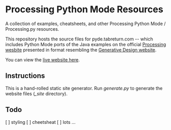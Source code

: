 # Processing Python Mode Resources

A collection of examples, cheatsheets, and other Processing Python Mode / Processing.py resources.

This repository hosts the source files for pyde.tabreturn.com -- which includes Python Mode ports of the Java examples on the official [Processing wesbite](https://processing.org/examples/) presented in format resembling the [Generative Design website](http://www.generative-gestaltung.de/2/).

You can view the [live website here](http://pyde.tabreturn.com).

## Instructions

This is a hand-rolled static site generator. Run *generate.py* to generate the website files (*_site* directory).

## Todo

[ ] styling 
[ ] cheetsheat
[ ] lots ...
